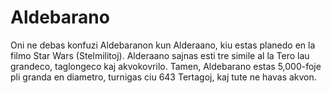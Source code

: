 # Aldebarano

Oni ne debas konfuzi Aldebaranon kun Alderaano, kiu estas planedo en la filmo
Star Wars (Stelmilitoj). Alderaano sajnas esti tre simile al la Tero lau
grandeco, taglongeco kaj akvokovrilo. Tamen, Aldebarano estas 5,000-foje pli
granda en diametro, turnigas ciu 643 Tertagoj, kaj tute ne havas akvon.
